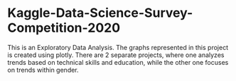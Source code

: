 # Kaggle-Data-Science-Survey-Competition-2020
This is an Exploratory Data Analysis. The graphs represented in this project is created using plotly. There are 2 separate projects, where one analyzes trends based on technical skills and education, while the other one focuses on trends within gender.
